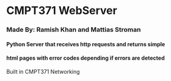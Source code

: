 ﻿# CMPT371 WebServer

### Made By: Ramish Khan and Mattias Stroman

#### Python Server that receives http requests and returns simple <br>
#### html pages with error codes depending if errors are detected <br>

Built in CMPT371 Networking
